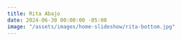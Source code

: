 ```yaml
---
title: Rita Abajo
date: 2024-06-30 00:00:00 -05:00
image: "/assets/images/home-slideshow/rita-bottom.jpg"
---
```


